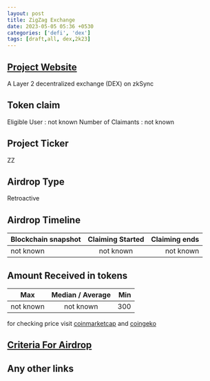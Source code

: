 ```yaml
---
layout: post
title: ZigZag Exchange
date: 2023-05-05 05:36 +0530
categories: ['defi', 'dex']
tags: [draft,all, dex,2k23]
---
```





## [Project Website](https://trade.zigzag.exchange/)

A Layer 2 decentralized exchange (DEX) on zkSync

## Token claim

Eligible User : not known
Number of Claimants : not known

## Project Ticker

ZZ

## Airdrop Type

Retroactive

## Airdrop Timeline

| Blockchain snapshot     | Claiming Started           | Claiming ends    |
| ----------------------- |:--------------------------:| ----------------:|
|       not known         |        not known           |   not known      |

## Amount Received in tokens

| Max        |    Median / Average  |       Min    |
| ---------- |:--------------------:| ------------:|
| not known  |     not known        |       300    |

for checking price visit [coinmarketcap](https://coinmarketcap.com/currencies/) and [coingeko](https://www.coingecko.com/en/coins/)

## [Criteria For Airdrop](https://docs.zigzag.exchange/zigzag-exchange/airdrops#eligibility-lists)

## Any other links
